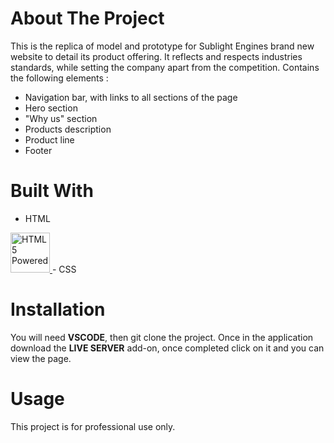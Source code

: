 # About The Project

  This is the replica of model and prototype for Sublight Engines brand new website to detail its product offering. It reflects and respects industries standards, while setting the company apart from the competition. Contains the following elements :

   * Navigation bar, with links to all sections of the page
   * Hero section
   * "Why us" section
   * Products description
   * Product line
   * Footer

# Built With
  - HTML <a href="http://www.w3.org/html/logo/">
<img src="https://www.w3.org/html/logo/badge/html5-badge-h-solo.png" width="63" height="64" alt="HTML5 Powered" title="HTML5 Powered">
</a>
  - CSS
  
  
# Installation
You will need <b>VSCODE</b>, then git clone the project. Once in the application download the <b>LIVE SERVER</b> add-on, once completed click on it and you can view the page.

# Usage 
This project is for professional use only.
